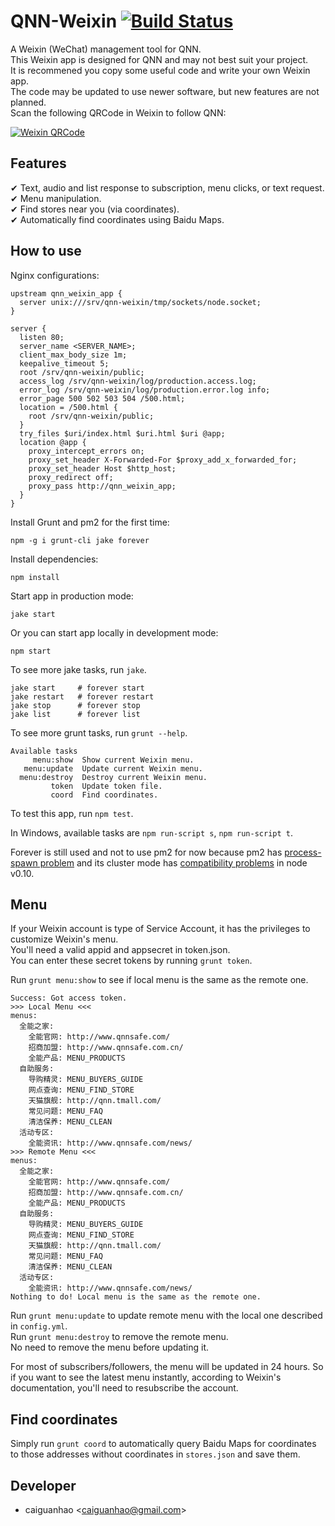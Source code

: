 QNN-Weixin [![Build Status](https://travis-ci.org/qnn/qnn-weixin.png?branch=master)](https://travis-ci.org/qnn/qnn-weixin)
==========

A Weixin (WeChat) management tool for QNN.  
This Weixin app is designed for QNN and may not best suit your project.  
It is recommened you copy some useful code and write your own Weixin app.  
The code may be updated to use newer software, but new features are not planned.  
Scan the following QRCode in Weixin to follow QNN:

[![Weixin QRCode](https://raw.github.com/qnn/qnn-weixin/master/public/images/weixin_qrcode.png)](http://weixin.qq.com/r/rnUvN2PEYj4drSdU9yC8)

Features
--------

✔ Text, audio and list response to subscription, menu clicks, or text request.  
✔ Menu manipulation.  
✔ Find stores near you (via coordinates).  
✔ Automatically find coordinates using Baidu Maps.

How to use
----------

Nginx configurations:

    upstream qnn_weixin_app {
      server unix:///srv/qnn-weixin/tmp/sockets/node.socket;
    }
    
    server {
      listen 80;
      server_name <SERVER_NAME>;
      client_max_body_size 1m;
      keepalive_timeout 5;
      root /srv/qnn-weixin/public;
      access_log /srv/qnn-weixin/log/production.access.log;
      error_log /srv/qnn-weixin/log/production.error.log info;
      error_page 500 502 503 504 /500.html;
      location = /500.html {
        root /srv/qnn-weixin/public;
      }
      try_files $uri/index.html $uri.html $uri @app;
      location @app {
        proxy_intercept_errors on;
        proxy_set_header X-Forwarded-For $proxy_add_x_forwarded_for;
        proxy_set_header Host $http_host;
        proxy_redirect off;
        proxy_pass http://qnn_weixin_app;
      }
    }

Install Grunt and pm2 for the first time:

    npm -g i grunt-cli jake forever

Install dependencies:

    npm install

Start app in production mode:

    jake start

Or you can start app locally in development mode:

    npm start

To see more jake tasks, run ``jake``.

    jake start     # forever start
    jake restart   # forever restart
    jake stop      # forever stop
    jake list      # forever list

To see more grunt tasks, run ``grunt --help``.

    Available tasks
         menu:show  Show current Weixin menu.                                      
       menu:update  Update current Weixin menu.      
      menu:destroy  Destroy current Weixin menu.
             token  Update token file.
             coord  Find coordinates.

To test this app, run ``npm test``.

In Windows, available tasks are ``npm run-script s``, ``npm run-script t``.

Forever is still used and not to use pm2 for now because pm2 has [process-spawn problem](https://github.com/Unitech/pm2/issues/235) and its cluster mode has [compatibility problems](https://github.com/Unitech/pm2/issues/231) in node v0.10.

Menu
----

If your Weixin account is type of Service Account, it has the privileges to customize Weixin's menu.  
You'll need a valid appid and appsecret in token.json.  
You can enter these secret tokens by running ``grunt token``.

Run ``grunt menu:show`` to see if local menu is the same as the remote one.

    Success: Got access token.
    >>> Local Menu <<<
    menus:
      全能之家:
        全能官网: http://www.qnnsafe.com/
        招商加盟: http://www.qnnsafe.com.cn/
        全能产品: MENU_PRODUCTS
      自助服务:
        导购精灵: MENU_BUYERS_GUIDE
        网点查询: MENU_FIND_STORE
        天猫旗舰: http://qnn.tmall.com/
        常见问题: MENU_FAQ
        清洁保养: MENU_CLEAN
      活动专区:
        全能资讯: http://www.qnnsafe.com/news/
    >>> Remote Menu <<<
    menus:
      全能之家:
        全能官网: http://www.qnnsafe.com/
        招商加盟: http://www.qnnsafe.com.cn/
        全能产品: MENU_PRODUCTS
      自助服务:
        导购精灵: MENU_BUYERS_GUIDE
        网点查询: MENU_FIND_STORE
        天猫旗舰: http://qnn.tmall.com/
        常见问题: MENU_FAQ
        清洁保养: MENU_CLEAN
      活动专区:
        全能资讯: http://www.qnnsafe.com/news/
    Nothing to do! Local menu is the same as the remote one.

Run ``grunt menu:update`` to update remote menu with the local one described in ``config.yml``.  
Run ``grunt menu:destroy`` to remove the remote menu.  
No need to remove the menu before updating it.

For most of subscribers/followers, the menu will be updated in 24 hours.
So if you want to see the latest menu instantly, according to Weixin's documentation, you'll need to resubscribe the account.

Find coordinates
----------------

Simply run ``grunt coord`` to automatically query Baidu Maps for coordinates to those addresses without coordinates in ``stores.json`` and save them.

Developer
---------

* caiguanhao &lt;caiguanhao@gmail.com&gt;
